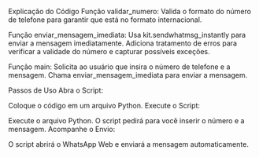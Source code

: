 Explicação do Código
Função validar_numero:
Valida o formato do número de telefone para garantir que está no formato internacional.

Função enviar_mensagem_imediata:
Usa kit.sendwhatmsg_instantly para enviar a mensagem imediatamente.
Adiciona tratamento de erros para verificar a validade do número e capturar possíveis exceções.

Função main:
Solicita ao usuário que insira o número de telefone e a mensagem.
Chama enviar_mensagem_imediata para enviar a mensagem.


Passos de Uso
Abra o Script:

Coloque o código em um arquivo Python.
Execute o Script:

Execute o arquivo Python. O script pedirá para você inserir o número e a mensagem.
Acompanhe o Envio:

O script abrirá o WhatsApp Web e enviará a mensagem automaticamente.
